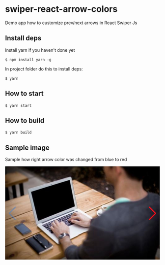 # swiper-react-arrow-colors

Demo app how to customize prev/next arrows in React Swiper Js

## Install deps
Install yarn if you haven't done yet
```
$ npm install yarn -g
```
In project folder do this to install deps:
```
$ yarn
```

## How to start
```
$ yarn start
```

## How to build
```
$ yarn build
```

## Sample image

Sample how right arrow color was changed from blue to red

<img src="react-swiper-color.jpg" style="max-width: 100%">
